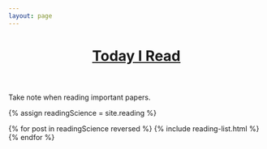 ```yaml
---
layout: page
---
```


<h1 style="text-align:center;margin-bottom:2em;"><a href="/reading">Today I Read</a></h1>


Take note when reading important papers.


{% assign readingScience = site.reading %}

<div class="tiles">
{% for post in readingScience reversed %}
	   {% include reading-list.html %}
{% endfor %}
</div><!-- /.tiles -->
